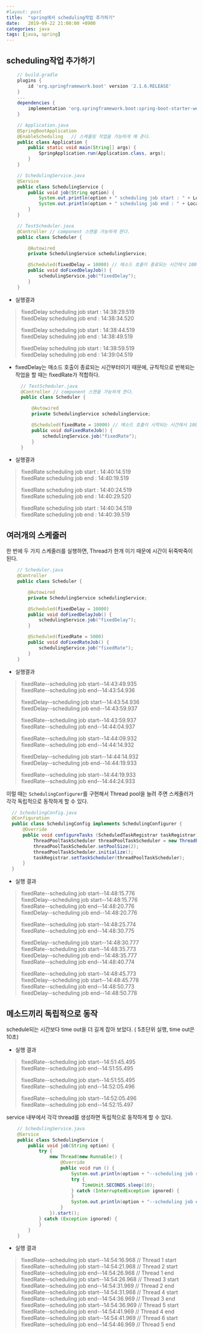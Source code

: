 ```yaml
---
#layout: post
title:  "spring에서 scheduling작업 추가하기"
date:   2019-09-22 21:00:00 +0900
categories: java
tags: [java, spring]
---
```


## scheduling작업 추가하기

```groovy
    // build.gradle 
    plugins { 
        id 'org.springframework.boot' version '2.1.6.RELEASE' 
    } 
    ...     
    dependencies { 
        implementation 'org.springframework.boot:spring-boot-starter-web' 
    } 
```

```java
    // Application.java 
    @SpringBootApplication 
    @EnableScheduling   // 스케줄링 작업을 가능하게 해 준다. 
    public class Application { 
        public static void main(String[] args) { 
            SpringApplication.run(Application.class, args); 
        } 
    } 
```

```java
    // SchedulingService.java 
    @Service 
    public class SchedulingService { 
        public void job(String option) { 
            System.out.println(option + " scheduling job start : " + LocalTime.now()); 
            System.out.println(option + " scheduling job end : " + LocalTime.now()); 
        } 
    } 
```

```java
    // TestScheduler.java 
    @Controller // component 스캔을 가능하게 한다. 
    public class Scheduler { 

        @Autowired 
        private SchedulingService schedulingService; 

        @Scheduled(fixedDelay = 10000) // 메소드 호출이 종료되는 시간에서 10000ms 이후 재 호출 
        public void doFixedDelayJob() { 
            schedulingService.job("fixedDelay"); 
        } 
    } 
```

-  실행결과  
>    fixedDelay scheduling job start : 14:38:29.519  
>    fixedDelay scheduling job end : 14:38:34.520
>    
>    fixedDelay scheduling job start : 14:38:44.519  
>    fixedDelay scheduling job end : 14:38:49.519
>    
>    fixedDelay scheduling job start : 14:38:59.519  
>    fixedDelay scheduling job end : 14:39:04.519
    
-   fixedDelay는 매소드 호출이 종료되는 시간부터이기 때문에, 규칙적으로 반복되는 작업을 할 때는 fixedRate가 적합하다.
    ```java
      // TestScheduler.java 
      @Controller // component 스캔을 가능하게 한다. 
      public class Scheduler { 
    
          @Autowired 
          private SchedulingService schedulingService; 
    
          @Scheduled(fixedRate = 10000) // 메소드 호출이 시작되는 시간에서 10000ms 이후 재 호출 
          public void doFixedRateJob() { 
              schedulingService.job("fixedRate"); 
          } 
      } 
    ```
    
-   실행결과  
>    fixedRate scheduling job start : 14:40:14.519  
>    fixedRate scheduling job end : 14:40:19.519
>    
>    fixedRate scheduling job start : 14:40:24.519  
>    fixedRate scheduling job end : 14:40:29.520
>    
>    fixedRate scheduling job start : 14:40:34.519  
>    fixedRate scheduling job end : 14:40:39.519
    
## 여러개의 스케줄러

한 번에 두 가지 스케줄러를 실행하면, Thread가 한개 이기 때문에 시간이 뒤죽박죽이 된다.
```java
    // Scheduler.java 
    @Controller 
    public class Scheduler { 

        @Autowired 
        private SchedulingService schedulingService; 

        @Scheduled(fixedDelay = 10000) 
        public void doFixedDelayJob() { 
            schedulingService.job("fixedDelay"); 
        } 

        @Scheduled(fixedRate = 5000) 
        public void doFixedRateJob() { 
            schedulingService.job("fixedRate"); 
        } 
    } 
```

-   실행결과  
>    fixedRate--scheduling job start--14:43:49.935  
>    fixedRate--scheduling job end--14:43:54.936
>    
>    fixedDelay--scheduling job start--14:43:54.936  
>    fixedDelay--scheduling job end--14:43:59.937
>    
>    fixedRate--scheduling job start--14:43:59.937  
>    fixedRate--scheduling job end--14:44:04.937
>    
>    fixedRate--scheduling job start--14:44:09.932  
>    fixedRate--scheduling job end--14:44:14.932
>    
>    fixedDelay--scheduling job start--14:44:14.932  
>    fixedDelay--scheduling job end--14:44:19.933
>    
>    fixedRate--scheduling job start--14:44:19.933  
>    fixedRate--scheduling job end--14:44:24.933  

이럴 때는 `SchedulingConfigurer`를 구현해서 Thread pool을 늘려 주면 스케줄러가 각각 독립적으로 동작하게 할 수 있다.
```java
  // SchedulingConfig.java 
  @Configuration 
  public class SchedulingConfig implements SchedulingConfigurer { 
      @Override 
      public void configureTasks (ScheduledTaskRegistrar taskRegistrar) { 
          ThreadPoolTaskScheduler threadPoolTaskScheduler = new ThreadPoolTaskScheduler(); 
          threadPoolTaskScheduler.setPoolSize(2); 
          threadPoolTaskScheduler.initialize(); 
          taskRegistrar.setTaskScheduler(threadPoolTaskScheduler); 
      } 
  } 
```
    
-   실행 결과  
>    fixedRate--scheduling job start--14:48:15.776  
>    fixedDelay--scheduling job start--14:48:15.776  
>    fixedRate--scheduling job end--14:48:20.776  
>    fixedDelay--scheduling job end--14:48:20.776
>    
>    fixedRate--scheduling job start--14:48:25.774  
>    fixedRate--scheduling job end--14:48:30.775
>    
>    fixedDelay--scheduling job start--14:48:30.777  
>    fixedRate--scheduling job start--14:48:35.773  
>    fixedDelay--scheduling job end--14:48:35.777  
>    fixedRate--scheduling job end--14:48:40.774
>    
>    fixedRate--scheduling job start--14:48:45.773  
>    fixedDelay--scheduling job start--14:48:45.778  
>    fixedRate--scheduling job end--14:48:50.773  
>    fixedDelay--scheduling job end--14:48:50.778

## 메소드끼리 독립적으로 동작

schedule되는 시간보다 time out을 더 길게 잡아 보았다. ( 5초단위 실행, time out은 10초)

-   실행 결과  
>    fixedRate--scheduling job start--14:51:45.495  
>    fixedRate--scheduling job end--14:51:55.495
>    
>    fixedRate--scheduling job start--14:51:55.495  
>    fixedRate--scheduling job end--14:52:05.496
>    
>    fixedRate--scheduling job start--14:52:05.496  
>    fixedRate--scheduling job end--14:52:15.497
    

service 내부에서 각각 thread를 생성하면 독립적으로 동작하게 할 수 있다.
```java
    // SchedulingService.java 
    @Service 
    public class SchedulingService { 
        public void job(String option) { 
            try { 
                new Thread(new Runnable() { 
                    @Override 
                    public void run () { 
                        System.out.println(option + "--scheduling job start--" + LocalTime.now()); 
                        try { 
                            TimeUnit.SECONDS.sleep(10); 
                        } catch (InterruptedException ignored) { 
                        } 
                        System.out.println(option + "--scheduling job end--" + LocalTime.now()); 
                    } 
                }).start(); 
            } catch (Exception ignored) { 
            } 
        } 
    } 
```

-   실행 결과  
>    fixedRate--scheduling job start--14:54:16.968 // Thread 1 start  
>    fixedRate--scheduling job start--14:54:21.968 // Thread 2 start  
>    fixedRate--scheduling job end--14:54:26.968 // Thread 1 end  
>    fixedRate--scheduling job start--14:54:26.968 // Thread 3 start  
>    fixedRate--scheduling job end--14:54:31.969 // Thread 2 end  
>    fixedRate--scheduling job start--14:54:31.968 // Thread 4 start  
>    fixedRate--scheduling job end--14:54:36.969 // Thread 3 end  
>    fixedRate--scheduling job start--14:54:36.969 // Thread 5 start  
>    fixedRate--scheduling job end--14:54:41.969 // Thread 4 end  
>    fixedRate--scheduling job start--14:54:41.969 // Thread 6 start  
>    fixedRate--scheduling job end--14:54:46.969 // Thread 5 end